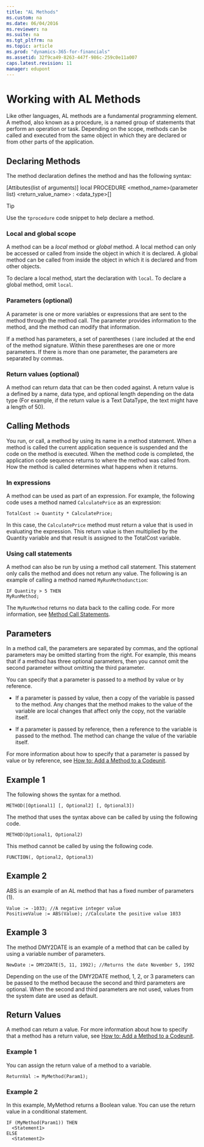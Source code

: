 ```yaml
---
title: "AL Methods"
ms.custom: na
ms.date: 06/04/2016
ms.reviewer: na
ms.suite: na
ms.tgt_pltfrm: na
ms.topic: article
ms.prod: "dynamics-365-for-financials"
ms.assetid: 32f9ca49-8263-447f-986c-259c0e11a007
caps.latest.revision: 11
manager: edupont
---
```

# Working with AL Methods

Like other languages, AL methods are a fundamental programming element. A method, also known as a procedure, is a named group of statements that perform an operation or task. Depending on the scope, methods can be called and executed from the same object in which they are declared or from other parts of the application.

## Declaring Methods

The method declaration defines the method and has the following syntax:

[Attibutes(list of arguments)]
local PROCEDURE <method_name>(parameter list) <return_value_name> : <data_type>[<length>]

>[!TIP]
> Use the `tprocedure` code snippet to help declare a method.

### Local and global scope
A method can be a *local* method or *global* method. A local method can only be accessed or called from inside the object in which it is declared. A global method can be called from inside the object in which it is declared and from other objects.

To declare a local method, start the declaration with `local`. To declare a global method, omit `local`.

### Parameters (optional)  
A parameter is one or more variables or expressions that are sent to the method through
the method call. The parameter provides information to the method, and the
method can modify that information.

If a method has parameters, a set of parentheses `()`are included at the end of the method signature. Within these parentheses are
one or more parameters. If there is more than one parameter, the parameters are
separated by commas.

### Return values (optional)

A method can return data that can be then coded against. A return value is a defined by a name, data type, and optional length depending on the data type (For example, if the return value is a Text DataType, the text might have a length of 50).

## Calling Methods
You run, or call, a method by using its name in a method statement. When a method is called the current application sequence is suspended and the code on the method is executed. When the method code is completed, the application code sequence returns to where the method was called from. How the method is called determines what happens when it returns.

### In expressions
A method can be used as part of an expression. For example, the following code uses a
method named `CalculatePrice` as an expression:
```
TotalCost := Quantity * CalculatePrice;
```

In this case, the `CalculatePrice` method must return a value that is used in evaluating the
expression. This return value is then multiplied by the Quantity variable and that
result is assigned to the TotalCost variable.

### Using call statements
A method can also be run by using a method call statement. This statement
only calls the method and does not return any value. The following is an
example of calling a method named `MyRunMethodunction`:
```
IF Quantity > 5 THEN
MyRunMethod;
```
The `MyRunMethod` returns no data back to the calling code. For more information, see [Method Call Statements](devenv-method-statements.md).

## Parameters  
In a method call, the parameters are separated by commas, and the optional parameters may be omitted starting from the right. For example, this means that if a method has three optional parameters, then you cannot omit the second parameter without omitting the third parameter.  
  
You can specify that a parameter is passed to a method by value or by reference.  
  
-   If a parameter is passed by value, then a copy of the variable is passed to the method. Any changes that the method makes to the value of the variable are local changes that affect only the copy, not the variable itself.  
  
-   If a parameter is passed by reference, then a reference to the variable is passed to the method. The method can change the value of the variable itself.  
  
 For more information about how to specify that a parameter is passed by value or by reference, see [How to: Add a Method to a Codeunit](How-to--Add-a-Method-to-a-Codeunit.md).  
  
## Example 1  
 The following shows the syntax for a method.  
  
```  
METHOD([Optional1] [, Optional2] [, Optional3])  
```  
  
 The method that uses the syntax above can be called by using the following code.  
  
```  
METHOD(Optional1, Optional2)  
```  
  
 This method cannot be called by using the following code.  
  
```  
FUNCTION(, Optional2, Optional3)  
```  
  
## Example 2  
 ABS is an example of an AL method that has a fixed number of parameters \(1\).  
  
```  
Value := -1033; //A negative integer value  
PositiveValue := ABS(Value); //Calculate the positive value 1033  
```  
  
## Example 3  
 The method DMY2DATE is an example of a method that can be called by using a variable number of parameters.  
  
```  
NewDate := DMY2DATE(5, 11, 1992); //Returns the date November 5, 1992  
```  
  
 Depending on the use of the DMY2DATE method, 1, 2, or 3 parameters can be passed to the method because the second and third parameters are optional. When the second and third parameters are not used, values from the system date are used as default.  
  
## Return Values  
 A method can return a value. For more information about how to specify that a method has a return value, see [How to: Add a Method to a Codeunit](How-to--Add-a-Method-to-a-Codeunit.md).  
  
### Example 1  
 You can assign the return value of a method to a variable.  
  
```  
ReturnVal := MyMethod(Param1);  
```  
  
### Example 2  
 In this example, MyMethod returns a Boolean value. You can use the return value in a conditional statement.  
  
```  
IF (MyMethod(Param1)) THEN  
  <Statement1>  
ELSE  
  <Statement2>  
```